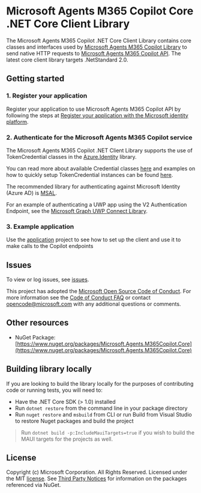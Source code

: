 # Microsoft Agents M365 Copilot Core .NET Core Client Library

The Microsoft Agents M365 Copilot .NET Core Client Library contains core classes and interfaces used by [Microsoft Agents M365 Copilot Library](https://github.com/microsoft/agents-m365copilot/dotnet) to send native HTTP requests to [Microsoft Agents M365 Copilot API](https://graph.microsoft.com). The latest core client library targets .NetStandard 2.0.

## Getting started

### 1. Register your application

Register your application to use Microsoft Agents M365 Copilot API by following the steps at [Register your application with the Microsoft identity platform](https://docs.microsoft.com/en-us/graph/auth-register-app-v2).

### 2. Authenticate for the Microsoft Agents M365 Copilot service

The Microsoft Agents M365 Copilot .NET Client Library supports the use of TokenCredential classes in the [Azure.Identity](https://www.nuget.org/packages/Azure.Identity) library.

You can read more about available Credential classes [here](https://docs.microsoft.com/en-us/dotnet/api/overview/azure/identity-readme#key-concepts) and examples on how to quickly setup TokenCredential instances can be found [here](https://github.com/microsoftgraph/msgraph-sdk-dotnet/blob/main/docs/tokencredentials.md).

The recommended library for authenticating against Microsoft Identity (Azure AD) is [MSAL](https://github.com/AzureAD/microsoft-authentication-library-for-dotnet).

For an example of authenticating a UWP app using the V2 Authentication Endpoint, see the [Microsoft Graph UWP Connect Library](https://github.com/OfficeDev/Microsoft-Graph-UWP-Connect-Library).

### 3. Example application

Use the [application](../Microsoft.Agents.M365Copilot.App) project to see how to set up the client and use it to make calls to the Copilot endpoints

## Issues

To view or log issues, see [issues](https://github.com/microsoft/agents-m365copilot/issues).

This project has adopted the [Microsoft Open Source Code of Conduct](https://opensource.microsoft.com/codeofconduct/). For more information see the [Code of Conduct FAQ](https://opensource.microsoft.com/codeofconduct/faq/) or contact [opencode@microsoft.com](mailto:opencode@microsoft.com) with any additional questions or comments.

## Other resources

- NuGet Package: [https://www.nuget.org/packages/Microsoft.Agents.M365Copilot.Core](https://www.nuget.org/packages/Microsoft.Agents.M365Copilot.Core)

## Building library locally

If you are looking to build the library locally for the purposes of contributing code or running tests, you will need to:

- Have the .NET Core SDK (> 1.0) installed
- Run `dotnet restore` from the command line in your package directory
- Run `nuget restore` and `msbuild` from CLI or run Build from Visual Studio to restore Nuget packages and build the project

> Run `dotnet build -p:IncludeMauiTargets=true` if you wish to build the MAUI targets for the projects as well.

## License

Copyright (c) Microsoft Corporation. All Rights Reserved. Licensed under the MIT [license](LICENSE.txt). See [Third Party Notices](https://github.com/microsoft/agents-m365copilot/blob/main/THIRD%20PARTY%20NOTICES) for information on the packages referenced via NuGet.
